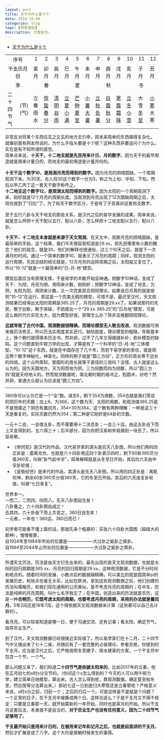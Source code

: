 ```yaml
---
layout: post
title: 天干为什么是十个
date: 2018-10-08
categories: blog
tags: [周易基础]
description: 文章金句。
---
```


- [天干为什么是十个](https://www.zhihu.com/question/23519657/answer/91499827)


<table log-set-param="table_view" class="table-view log-set-param" data-sort="sortDisabled"><tr><td align="center" valign="top" colspan="2" rowspan="1">序号</td><td align="center" valign="top">1</td><td align="center" valign="top">2</td><td align="center" valign="top">3</td><td align="center" valign="top">4</td><td align="center" valign="top">5</td><td align="center" valign="top">6</td><td align="center" valign="top">7</td><td align="center" valign="top">8</td><td align="center" valign="top">9</td><td align="center" valign="top">10</td><td align="center" valign="top">11</td><td align="center" valign="top">12</td></tr><tr><td align="center" valign="middle" colspan="2" rowspan="1">干支历月份</td><td>寅月</td><td>卯月</td><td>辰月</td><td>巳月</td><td>午月</td><td>未月</td><td>申月</td><td>酉月</td><td>戌月</td><td>亥月</td><td>子月</td><td>丑月</td></tr><tr><td align="center" valign="middle" colspan="2" rowspan="1">季</td><td align="center" valign="middle" colspan="3" rowspan="1">春</td><td align="center" valign="middle" colspan="3" rowspan="1">夏</td><td align="center" valign="middle" colspan="3" rowspan="1">秋</td><td align="center" valign="middle" colspan="3" rowspan="1">冬</td></tr><tr><td>二十四节气</td><td colspan="1" rowspan="1"><div class="para" label-module="para">(节)</div>
<div class="para" label-module="para">(气)</div>
</td><td>立春</div>
<div class="para" label-module="para">雨水</div>
</td><td><div class="para" label-module="para"><a target=_blank href="/item/%E6%83%8A%E8%9B%B0/9428" data-lemmaid="9428">惊蛰</a></div>
<div class="para" label-module="para"><a target=_blank href="/item/%E6%98%A5%E5%88%86/16864" data-lemmaid="16864">春分</a></div>
</td><td><div class="para" label-module="para"><a target=_blank href="/item/%E6%B8%85%E6%98%8E/34808" data-lemmaid="34808">清明</a></div>
<div class="para" label-module="para"><a target=_blank href="/item/%E8%B0%B7%E9%9B%A8/6959" data-lemmaid="6959">谷雨</a></div>
</td><td><div class="para" label-module="para"><a target=_blank href="/item/%E7%AB%8B%E5%A4%8F/7587" data-lemmaid="7587">立夏</a></div>
<div class="para" label-module="para"><a target=_blank href="/item/%E5%B0%8F%E6%BB%A1/35961" data-lemmaid="35961">小满</a></div>
</td><td><div class="para" label-module="para"><a target=_blank href="/item/%E8%8A%92%E7%A7%8D">芒种</a></div>
<div class="para" label-module="para"><a target=_blank href="/item/%E5%A4%8F%E8%87%B3/12033" data-lemmaid="12033">夏至</a></div>
</td><td><div class="para" label-module="para"><a target=_blank href="/item/%E5%B0%8F%E6%9A%91">小暑</a></div>
<div class="para" label-module="para"><a target=_blank href="/item/%E5%A4%A7%E6%9A%91/9849" data-lemmaid="9849">大暑</a></div>
</td><td><div class="para" label-module="para"><a target=_blank href="/item/%E7%AB%8B%E7%A7%8B/9465" data-lemmaid="9465">立秋</a></div>
<div class="para" label-module="para"><a target=_blank href="/item/%E5%A4%84%E6%9A%91">处暑</a></div>
</td><td><div class="para" label-module="para"><a target=_blank href="/item/%E7%99%BD%E9%9C%B2/8039" data-lemmaid="8039">白露</a></div>
<div class="para" label-module="para"><a target=_blank href="/item/%E7%A7%8B%E5%88%86/9379" data-lemmaid="9379">秋分</a></div>
</td><td><div class="para" label-module="para"><a target=_blank href="/item/%E5%AF%92%E9%9C%B2">寒露</a></div>
<div class="para" label-module="para"><a target=_blank href="/item/%E9%9C%9C%E9%99%8D/9380" data-lemmaid="9380">霜降</a></div>
</td><td><div class="para" label-module="para"><a target=_blank href="/item/%E7%AB%8B%E5%86%AC">立冬</a></div>
<div class="para" label-module="para"><a target=_blank href="/item/%E5%B0%8F%E9%9B%AA/1022094" data-lemmaid="1022094">小雪</a></div>
</td><td><div class="para" label-module="para">大雪</div>
<div class="para" label-module="para"><a target=_blank href="/item/%E5%86%AC%E8%87%B3/9381" data-lemmaid="9381">冬至</a></div>
</td><td><div class="para" label-module="para"><a target=_blank href="/item/%E5%B0%8F%E5%AF%92/8893" data-lemmaid="8893">小寒</a></div>
<div class="para" label-module="para">大寒</div>
</td></tr></table>


非常反对将某个东西往玄之又玄的地方去引申，把本来简单的东西搞得复杂化。<br>就像前面有网友所说的，为什么手指头要是十个呢？这种东西非要追问个为什么，实在是有不知所谓的感觉。<br>简单点来说，<b>十天干，十二地支就是先民用来计日、月的数字</b>。因为天干的最早用途就是用来计量日的，而地支的最初用途是计量月份的。<br><br><b>十天干这个数字10，是观测月亮而得到的数字。</b>因为月亮的阴晴圆缺，一个周期观测下来，为30天。古人将30这个数字一分为3，称之为上旬、中旬、下旬。然后以甲乙丙丁这一套天干数字称呼之。<br><b>十二地支这个数字12，是观测太阳而得到的数字。</b>因为太阳的一个周期观测下来，刚好就是12个月亮的周期长度。当观测到月亮出现了12次圆缺周期之后，太阳也就到了“归位”了。为了和天干数字区分，于是有了子丑寅卯这套地支数字。<br><br>至于五行八卦与天干地支的那些关系，是汉代之后的易学发展的成果。简单来说，就是怎么样把十天干配以五行，配以八卦，怎么样把十二地支配以五行，配以八卦。


**十天干、十二地支本身就是来源于天文观测**。在天文中，观察月亮的阴晴圆缺，是最简单的手段，这个结果，我们今天很容易知道是29.xx，但先民哪里有小数的概念？他们的观念，就是30，他们的解释也很通俗，过三个10天之后，就是下一次满月的时间。通过一个简单的数字10、就表示了月亮的周期；同样，观测太阳的运行周期，先民总结的结论就是，12次月亮的运转周期之后，太阳就又复位了。所以“10-12”就是一个最简单的“日-月-地”模型。


模型后面应当有原理支撑，于是易学的术数开始显神通。把数字10神话，变成了天干、为阳，月亮为阴，用阳来计数，刚刚好；把数字12神话，变成了地支，为阴，太阳为阳，用阴来计数，又一次完美契合阴阳理论。如果说日月真的就是按照“10-12”在运行，那这是一个完美无暇的模型，可惜不是。最迟至汉代，天文观测结果已经得出太阳的周期是365.25了，月亮的周期是29.xx了。如果说那时的先民，敢于创新，敢于突破，不妨提出一个“29.xx-365.25”的“日月地”模型，可是这么做的代价实在太大，因为模型好提，原理怎么办？除非去推翻阴阳理论。


**这就导致了古代中国，观测数据很精确，而理论模型无人敢去改进**。观测数据可用来做历法修正，所以历法实用度其实还行。缺陷就是，理论模型的粗糙，导致基本上，换个朝代就得换本历法书，然并卵，过不了几年又得缝缝补补、弥补模型的缺陷。这个问题直到牛顿力学的出现，才算是有了一个科学的“日-月-地”三体模型。“10-12”这个东西，就是在中国存在了几千年，而若干易学家的责任，就是把这两个数字神秘化，神圣化。同样的例子就是“圆三方四”，正方形的周长等于边长的四倍，这个众所周知，那圆形的周长就等于直径的三倍吗？没错，古人就是这么认为的。因为天圆地方，天为阳而地为阴，三为阳数而四为阴数，所以“圆三方四”就是天经地义的。然而观测数据呢，南北朝时期的祖冲之，割圆术，对吧？然并卵，普通大众就认为应该是“圆三方四”。

----

360你可以认为它是一个“全”数。减去6，剩下354为用数，354也就是我们常说的阴历年的天数；加上6，为366，这个数为天、太阳的用数，和观测值365.25是不是很接近？阴历有置闰月，354+30为384，这个数有两种理解：一种是这三十天是重复的，实际天数仍然为354；第二种是它刚好是64卦的爻数。


一元十二会，一会值五卦，而不需要用十二消息卦；一会三十运，由这五卦自下而上爻变得到的，五六得三十；后半部分，因为你把汉易和宋易搞到一块去了，所以容易晕。
- 《参同契》是汉代的作品，汉代易学家的源头是后天八卦图，所以他们用的四正卦是：震离兑坎，也就是六十四卦用这四个卦表示四时，剩下60卦360爻分值360天，叫做“卦气起中孚”，简单解释就是从冬至日开始，其后的六天由中孚卦轮值；
- 《皇极经世》是宋代的作品，其源头是先天八卦图，所以用的四正卦是：离乾坎坤，剩余60卦360爻分值360天，它的冬至日开始，其后的六天由复卦轮值，叫做“七日来复”。


世界本一。<br>
一而二，二而四，四而八，先天八卦图自生矣！<br>
八卦叠之，六十四卦图自成之！ <br>
去其四，六十卦由下而上爻变之，360日自生矣！<br>
一元者，一年也！360运，360日而已！


初学者可能看不懂上面的话，那就先来个粗暴的：买张六十四卦大圆图（超级大的那种），慢慢推算，<br>
自1924年至1984年所处的位置是——————大过卦之姤卦之巽卦。<br>
自1984至2044年止所处的位置是——————大过卦之姤卦之鼎卦。

----

所谓天文历法，历法是由天文衍生出来的。最先出现的是天文观测数据，也就是太阳的回归周期是365.xx，月亮的回归周期是29.xx。这种观测数据，它是不分时间和地点的。随着时间的发展，小数点后的数据越精确，可以类比的就是圆周率pi的发展历史。和地点也毫无关系，比如在欧洲，拿到这些观测数据之后，他们创建的历法叫儒略历，和我们现在通用的公历类似，是不考虑月亮的周期的；在中东，历法是纯粹的月亮周期，叫什么名字我忘了；在中国，创造出来的历法就是农历，这是一种**合朔历，它既考虑太阳的周期，也要考虑月亮的周期，采用的办法就是置闰月**。5年2闰还是19年7闰，这个得依据天文观测数据来计算（这些都可以自己去计算的）。


看月亮，可以轻易知道是哪一日，便于沟通交流、还有记事；看太阳，确定节气，指导农业生产。


到了汉代，天文观测数据已经很接近实际值了。所以易学家们在十二月，二十四节气中又搞出来了七十二侯，并随后有了一套完整的占侯理论，参看京房。你提到的干支月，应当是汉代之后，它严格按照冬至建子、雨水建寅的方案，一个干支月中包含一个节、一个气。


那么问题又来了，我们知道**二十四节气是依据太阳来的**，比如2017年的立春，他在正月初七的x时x分交节的。（你问这个x怎么得到的？今天的人可以用牛顿力学，建立简单日地模型，算出来。古人怎么得到呢，靠观测数据。确定夏至和冬至，然后按等分法算出来。）那初七这一日到底归大寒管还是立春管呢？严格意义来说，x时x分之前，归前一个；之后的归后一个。可是这样是不是就是个问题？一个正常的日子，在干支月中被撕成两个日、这样合适么？于是干支月又不得不规定：只要是立春那一天，就开始算新的一年开始，同时也是寅月的开始。所以干支月这套玩法，本身就不是自洽的，**对于农业生产也没有任何意义，因为二十四节气足够用了**。


**干支最开始只是用来计日的，在被用来记年和记月之后，也就是前面讲的干支月**。然后才扩展变成了八字。这个大约是唐朝时候发生的事情。

